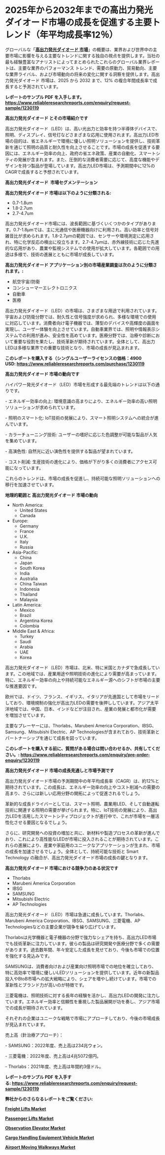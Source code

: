 <p><h1>2025年から2032年までの高出力発光ダイオード市場の成長を促進する主要トレンド（年平均成長率12％）</h1></p><p>グローバルな「<a href="https://www.reliableresearchreports.com/high-power-light-emitting-diode-r1230119?utm_campaign=107&utm_medium=6&utm_source=Github&utm_content=ia&utm_term=16012025&utm_id=high-power-light-emitting-diode"><strong>高出力発光ダイオード 市場</strong></a>」の概要は、業界および世界中の主要市場に影響を与える主要なトレンドに関する独自の視点を提供します。当社の最も経験豊富なアナリストによってまとめられたこれらのグローバル業界レポートは、主要な業界のパフォーマンス トレンド、需要の原動力、貿易動向、主要な業界ライバル、および市場動向の将来の変化に関する洞察を提供します。高出力発光ダイオード 市場は、2025 から 2032 まで、12% の複合年間成長率で成長すると予測されています。</p>
<p><strong>レポートのサンプル PDF を入手します。</strong><strong><a href="https://www.reliableresearchreports.com/enquiry/request-sample/1230119?utm_campaign=107&utm_medium=6&utm_source=Github&utm_content=ia&utm_term=16012025&utm_id=high-power-light-emitting-diode">https://www.reliableresearchreports.com/enquiry/request-sample/1230119</a></strong></p>
<p><strong>高出力発光ダイオード とその市場紹介です</strong></p>
<p><p>高出力発光ダイオード（LED）は、高い光出力と効率を持つ半導体デバイスで、照明、ディスプレイ、信号灯などさまざまな応用に使用されます。高出力LED市場の目的は、省エネルギーで環境に優しい照明ソリューションを提供し、技術革新を通じて照明の品質と耐久性を向上させることです。市場の成長を促進する要因には、エネルギー効率の向上、政府の省エネ政策、産業の自動化、スマートシティの発展が含まれます。また、圧倒的な消費者需要に応じて、高度な機能やデザインを持つ製品が登場しています。高出力LED市場は、予測期間中に12%のCAGRで成長すると予想されています。</p><strong><a href="|AUTHORITHY_DOMAIN_URL|?utm_campaign=107&utm_medium=6&utm_source=Github&utm_content=ia&utm_term=16012025&utm_id=high-power-light-emitting-diode"></a></strong></p>
<p><strong>高出力発光ダイオード&nbsp;</strong><strong>&nbsp;市場セグメンテーション</strong></p>
<p><strong>高出力発光ダイオード 市場は以下のように分類される:</strong>&nbsp;</p>
<p><ul><li>0.7-1.8um</li><li>1.8-2.7um</li><li>2.7-4.7um</li></ul></p>
<p><p>高出力発光ダイオード市場には、波長範囲に基づくいくつかのタイプがあります。0.7-1.8μmでは、主に光通信や医療機器向けに利用され、高い効率と信号対雑音比が求められます。1.8-2.7μmの範囲では、センサーや環境測定に応用され、特に化学反応の検出に役立ちます。2.7-4.7μmは、赤外線技術に応じた先進的な応用があり、農業や監視システムでの使用が拡大しています。各範囲での用途は多様で、技術の進展とともに市場が成長しています。</p></p>
<p><strong> 高出力発光ダイオード アプリケーション別の市場産業調査は次のように分類されます。:</strong></p>
<p><ul><li>航空宇宙/防衛</li><li>コンシューマーエレクトロニクス</li><li>自動車</li><li>医療</li></ul></p>
<p><p>高出力発光ダイオード（LED）の市場は、さまざまな用途で利用されています。宇宙および防衛分野では、耐久性と信号強度が求められ、多様な環境での使用に対応しています。消費者向け電子機器では、薄型のデバイスや高輝度の画面を実現し、ユーザー体験を向上させています。自動車業界では、照明や情報表示システムでの利用が進み、安全性を高めています。医療分野では、治療や診断において重要な役割を果たし、技術革新が期待されています。全体として、高出力LEDは多様な業界での重要な技術となり、市場の成長が見込まれます。</p></p>
<p><strong>このレポートを購入する（シングルユーザーライセンスの価格：4900 USD:</strong><strong>&nbsp;<a href="https://www.reliableresearchreports.com/purchase/1230119?utm_campaign=107&utm_medium=6&utm_source=Github&utm_content=ia&utm_term=16012025&utm_id=high-power-light-emitting-diode">https://www.reliableresearchreports.com/purchase/1230119</a></strong></p>
<p><strong>高出力発光ダイオード 市場の動向です</strong></p>
<p><p>ハイパワー発光ダイオード（LED）市場を形成する最先端のトレンドは以下の通りです。</p><p>- エネルギー効率の向上: 環境意識の高まりにより、エネルギー効率の高い照明ソリューションが求められています。</p><p>- 照明のスマート化: IoT技術の発展により、スマート照明システムへの統合が進んでいます。</p><p>- カラーチューニング技術: ユーザーの嗜好に応じた色調整が可能な製品が人気を集めています。</p><p>- 高演色性: 自然光に近い演色性を提供する製品が望まれています。</p><p>- コスト削減: 生産技術の進化により、価格が下がり多くの消費者にアクセス可能になっています。</p><p>これらのトレンドは、市場の成長を促進し、持続可能な照明ソリューションへの移行を加速させています。</p></p>
<p><strong>地理的範囲と 高出力発光ダイオード 市場の動向</strong></p>
<p><ul>
    <li>
        North America:
        <ul>
            <li>United States</li>
            <li>Canada</li>
        </ul>
    </li>
    <li>
        Europe:
        <ul>
            <li>Germany</li>
            <li>France</li>
            <li>U.K.</li>
            <li>Italy</li>
            <li>Russia</li>
        </ul>
    </li>
    <li>
        Asia-Pacific:
        <ul>
            <li>China</li>
            <li>Japan</li>
            <li>South Korea</li>
            <li>India</li>
            <li>Australia</li>
            <li>China Taiwan</li>
            <li>Indonesia</li>
            <li>Thailand</li>
            <li>Malaysia</li>
        </ul>
    </li>
    <li>
        Latin America:
        <ul>
            <li>Mexico</li>
            <li>Brazil</li>
            <li>Argentina Korea</li>
            <li>Colombia</li>
        </ul>
    </li>
    <li>
        Middle East & Africa:
        <ul>
            <li>Turkey</li>
            <li>Saudi</li>
            <li>Arabia</li>
            <li>UAE</li>
            <li>Korea</li>
        </ul>
    </li>
    </ul></p>
<p><p>高出力発光ダイオード（LED）市場は、北米、特に米国とカナダで急成長しています。この地域では、産業用途や照明技術の進化により需要が高まっています。特に、エネルギー効率の向上や持続可能なエネルギー源へのシフトが市場の主要な推進要因です。</p><p>欧州では、ドイツ、フランス、イギリス、イタリアが先進国として市場をリードしており、環境規制の強化が高出力LEDの需要を後押ししています。アジア太平洋地域では、中国、日本、インドなどが注目され、産業の発展と都市化が需要を増加させています。</p><p>主要なプレーヤーには、Thorlabs、Marubeni America Corporation、IBSG、Samsung、Mitsubishi Electric、AP Technologiesが含まれており、技術革新とパートナーシップを通じて成長を図っています。</p></p>
<p><strong>このレポートを購入する前に、質問がある場合は問い合わせるか、共有してください。:&nbsp;<a href="https://www.reliableresearchreports.com/enquiry/pre-order-enquiry/1230119?utm_campaign=107&utm_medium=6&utm_source=Github&utm_content=ia&utm_term=16012025&utm_id=high-power-light-emitting-diode">https://www.reliableresearchreports.com/enquiry/pre-order-enquiry/1230119</a></strong></p>
<p><strong>高出力発光ダイオード 市場の成長見通しと市場予測です</strong></p>
<p><p>高出力発光ダイオード市場の予測期間中の年平均成長率（CAGR）は、約12%と期待されています。この成長は、エネルギー効率の向上やコスト削減への需要の高まり、さらには新しい応用分野の開拓によって促進されるでしょう。</p><p>革新的な成長ドライバーとしては、スマート照明、農業用LED、そして自動運転技術に関連する照明の需要が挙げられます。特に、IoT技術の発展により、高出力LEDを活用したスマートシティプロジェクトが進行中で、これが市場を一層活性化させる要因となるでしょう。</p><p>さらに、研究開発への投資の増加と共に、新材料や製造プロセスの革新が進んでおり、これにより高性能なLEDが市場に投入されることが期待されています。これらの進展により、産業や家庭用のユニークなアプリケーションが生まれ、市場の成長を加速させるでしょう。全体として、持続可能な技術と Smart Technology の融合が、高出力発光ダイオード市場の成長の鍵となります。</p></p>
<p><strong>高出力発光ダイオード 市場における競争力のある状況です</strong></p>
<p><ul><li>Thorlabs</li><li>Marubeni America Corporation</li><li>IBSG</li><li>SAMSUNG</li><li>Mitsubishi Electric</li><li>AP Technologies</li></ul></p>
<p><p>高出力発光ダイオード（LED）市場は急速に成長しています。Thorlabs、Marubeni America Corporation、IBSG、SAMSUNG、三菱電機、AP Technologiesなどの主要企業が競争を繰り広げています。</p><p>Thorlabsは光学機器と電子機器の分野で強力なシェアを持ち、高出力LED市場でも技術革新に注力しています。彼らの製品は研究開発や医療分野で多くの需要があります。過去数年間、年々安定した成長を見せており、今後も市場での位置を強化する見込みです。</p><p>SAMSUNGは、消費者向けおよび産業向け照明市場での地位を確立しており、特に高効率で環境に優しいLEDソリューションを提供しています。近年の新製品投入やBtoB市場への拡大戦略により、シェアを増やし続けています。市場での革新性とブランド力が高いのが特徴です。</p><p>三菱電機は、照明技術に対する長年の経験を活かし、高出力LEDの開発に注力しています。エネルギー効率と信頼性を重視した製品展開が功を奏し、アジア市場での成長が期待されています。</p><p>それぞれの企業はユニークな戦略で市場にアプローチしており、今後の市場成長が見込まれています。</p><p>売上高（針治療アプローチ）：</p><p>- SAMSUNG：2022年度、売上高は234兆ウォン。</p><p>- 三菱電機：2022年度、売上高は4兆5072億円。</p><p>- Thorlabs：2021年度、売上高は年間約3億ドル。</p></p>
<p><strong>レポートのサンプル PDF を入手する:&nbsp;<a href="https://www.reliableresearchreports.com/enquiry/request-sample/1230119?utm_campaign=107&utm_medium=6&utm_source=Github&utm_content=ia&utm_term=16012025&utm_id=high-power-light-emitting-diode">https://www.reliableresearchreports.com/enquiry/request-sample/1230119</a></strong></p>
<p></p>
<p></p>
<p></p>
<p></p>
<p><strong>弊社からのさらなるレポートをご覧ください:</strong></p>
<p><strong><p><a href="https://github.com/dmitriyvo6rog/Market-Research-Report-List-1/blob/main/freight-lifts-market.md?utm_campaign=107&utm_medium=6&utm_source=Github&utm_content=ia&utm_term=16012025&utm_id=high-power-light-emitting-diode">Freight Lifts Market</a></p><p><a href="https://github.com/petbigbeepjn/Market-Research-Report-List-1/blob/main/passenger-lifts-market.md?utm_campaign=107&utm_medium=6&utm_source=Github&utm_content=ia&utm_term=16012025&utm_id=high-power-light-emitting-diode">Passenger Lifts Market</a></p><p><a href="https://github.com/risingtrista99259/Market-Research-Report-List-1/blob/main/observation-elevator-market.md?utm_campaign=107&utm_medium=6&utm_source=Github&utm_content=ia&utm_term=16012025&utm_id=high-power-light-emitting-diode">Observation Elevator Market</a></p><p><a href="https://github.com/birnbaumbulah0/Market-Research-Report-List-1/blob/main/cargo-handling-equipment-vehicle-market.md?utm_campaign=107&utm_medium=6&utm_source=Github&utm_content=ia&utm_term=16012025&utm_id=high-power-light-emitting-diode">Cargo Handling Equipment Vehicle Market</a></p><p><a href="https://github.com/luckyshygirl/Market-Research-Report-List-7/blob/main/airport-moving-walkways-market.md?utm_campaign=107&utm_medium=6&utm_source=Github&utm_content=ia&utm_term=16012025&utm_id=high-power-light-emitting-diode">Airport Moving Walkways Market</a></p></strong></p>